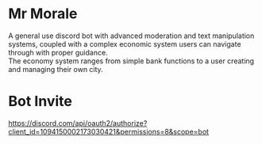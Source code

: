 # Mr Morale
A general use discord bot with advanced moderation and text manipulation systems, coupled with a complex economic system users can navigate through with proper guidance.<br>
The economy system ranges from simple bank functions to a user creating and managing their own city.   

# Bot Invite
https://discord.com/api/oauth2/authorize?client_id=1094150002173030421&permissions=8&scope=bot
